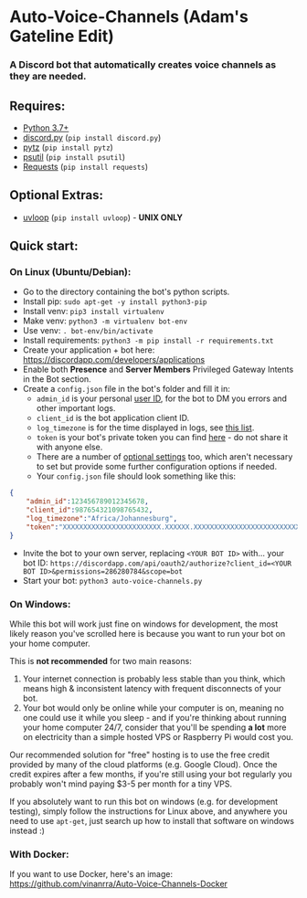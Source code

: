 # Auto-Voice-Channels (Adam's Gateline Edit)

### A Discord bot that automatically creates voice channels as they are needed.

## Requires:

* [Python 3.7+](https://www.python.org/downloads/)
* [discord.py](https://pypi.org/project/discord.py/) (`pip install discord.py`)
* [pytz](https://pypi.org/project/pytz/) (`pip install pytz`)
* [psutil](https://pypi.org/project/psutil/) (`pip install psutil`)
* [Requests](https://pypi.org/project/requests/) (`pip install requests`)

## Optional Extras:

* [uvloop](https://pypi.org/project/uvloop/) (`pip install uvloop`) - **UNIX ONLY**

## Quick start:

### On Linux (Ubuntu/Debian):

* Go to the directory containing the bot's python scripts.
* Install pip: `sudo apt-get -y install python3-pip`
* Install venv: `pip3 install virtualenv`
* Make venv: `python3 -m virtualenv bot-env`
* Use venv: `. bot-env/bin/activate`
* Install requirements: `python3 -m pip install -r requirements.txt`
* Create your application + bot here: <https://discordapp.com/developers/applications>
* Enable both **Presence** and **Server Members** Privileged Gateway Intents in the Bot section.
* Create a `config.json` file in the bot's folder and fill it in:
  * `admin_id` is your personal [user ID](https://techswift.org/2020/04/22/how-to-find-your-user-id-on-discord/), for the bot to DM you errors and other important logs.
  * `client_id` is the bot application client ID.
  * `log_timezone` is for the time displayed in logs, see [this list](https://stackoverflow.com/questions/13866926/is-there-a-list-of-pytz-timezones).
  * `token` is your bot's private token you can find [here](https://discordapp.com/developers/applications) - do not share it with anyone else.
  * There are a number of [optional settings](https://wiki.dotsbots.com/en/self-hosting/optional-config) too, which aren't necessary to set but provide some further configuration options if needed.
  * Your `config.json` file should look something like this:

```json
{
    "admin_id":123456789012345678,
    "client_id":987654321098765432,
    "log_timezone":"Africa/Johannesburg",
    "token":"XXXXXXXXXXXXXXXXXXXXXXXX.XXXXXX.XXXXXXXXXXXXXXXXXXXXXXXXXXX"
}
```

* Invite the bot to your own server, replacing `<YOUR BOT ID>` with... your bot ID: `https://discordapp.com/api/oauth2/authorize?client_id=<YOUR BOT ID>&permissions=286280784&scope=bot`
* Start your bot: `python3 auto-voice-channels.py`

### On Windows:

While this bot will work just fine on windows for development, the most likely reason you've scrolled here is because you want to run your bot on your home computer.

This is **not recommended** for two main reasons:

1. Your internet connection is probably less stable than you think, which means high & inconsistent latency with frequent disconnects of your bot.
2. Your bot would only be online while your computer is on, meaning no one could use it while you sleep - and if you're thinking about running your home computer 24/7, consider that you'll be spending **a lot** more on electricity than a simple hosted VPS or Raspberry Pi would cost you.

Our recommended solution for "free" hosting is to use the free credit provided by many of the cloud platforms (e.g. Google Cloud). Once the credit expires after a few months, if you're still using your bot regularly you probably won't mind paying $3-5 per month for a tiny VPS.

If you absolutely want to run this bot on windows (e.g. for development testing), simply follow the instructions for Linux above, and anywhere you need to use `apt-get`, just search up how to install that software on windows instead :)

### With Docker:

If you want to use Docker, here's an image: https://github.com/vinanrra/Auto-Voice-Channels-Docker
